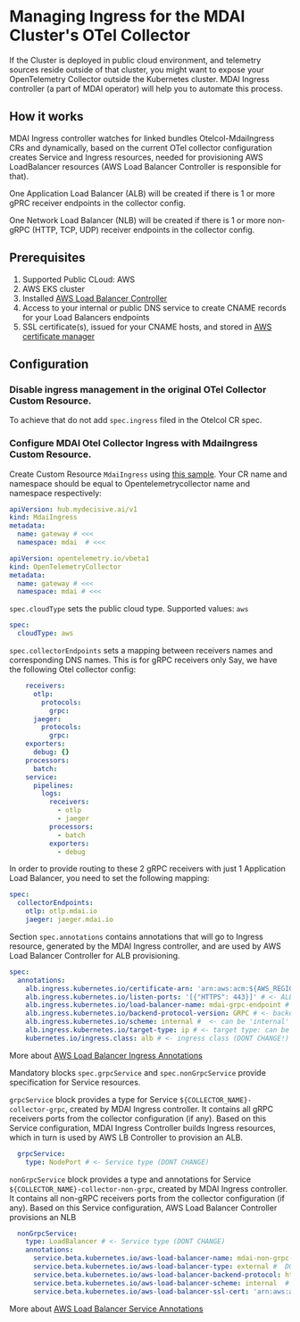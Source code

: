 # Managing Ingress for the MDAI Cluster's OTel Collector 

If the Cluster is deployed in public cloud environment, and telemetry sources reside outside of that cluster, 
you might want to expose your OpenTelemetry Collector outside the Kubernetes cluster. MDAI Ingress controller (a part of MDAI operator)
will help you to automate this process.

## How it works

MDAI Ingress controller watches for linked bundles Otelcol-MdaiIngress CRs and dynamically, based on the current OTel collector configuration creates 
Service and Ingress resources, needed for provisioning AWS LoadBalancer resources (AWS Load Balancer Controller is responsible for that).

One Application Load Balancer (ALB) will be created if there is 1 or more gPRC receiver endpoints in the collector config.

One Network Load Balancer (NLB) will be created if there is 1 or more non-gRPC (HTTP, TCP, UDP) receiver endpoints in the collector config.

## Prerequisites

1. Supported Public CLoud: AWS
2. AWS EKS cluster
3. Installed [AWS Load Balancer Controller](https://docs.aws.amazon.com/eks/latest/userguide/aws-load-balancer-controller.html)
4. Access to your internal or public DNS service to create CNAME records for your Load Balancers endpoints
5. SSL certificate(s), issued for your CNAME hosts, and stored in [AWS certificate manager](https://aws.amazon.com/certificate-manager/)

## Configuration

### Disable ingress management in the original OTel Collector Custom Resource.

To achieve that do not add `spec.ingress` filed in the Otelcol CR spec.


###  Configure MDAI Otel Collector Ingress with MdaiIngress Custom Resource.

Create Custom Resource `MdaiIngress` using [this sample](../config/samples/hub_v1_mdaiingress.yaml).
Your CR name and namespace should be equal to Opentelemetrycollector name and namespace respectively:

```yaml
apiVersion: hub.mydecisive.ai/v1
kind: MdaiIngress
metadata:
  name: gateway # <<< 
  namespace: mdai  # <<<
```

```yaml
apiVersion: opentelemetry.io/vbeta1
kind: OpenTelemetryCollector
metadata:
  name: gateway # <<<
  namespace: mdai # <<<
```

`spec.cloudType` sets the public cloud type. Supported values: `aws`
```yaml
spec:
  cloudType: aws
```

`spec.collectorEndpoints` sets a mapping between receivers names and corresponding DNS names. This is for gRPC receivers only
Say, we have the following Otel collector config:
```yaml
    receivers:
      otlp:
        protocols:
          grpc:
      jaeger:
        protocols:
          grpc:
    exporters:
      debug: {}
    processors:
      batch:
    service:
      pipelines:
        logs:
          receivers:
            - otlp
            - jaeger
          processors:
            - batch
          exporters:
            - debug
```
In order to provide routing to these 2 gRPC receivers with just 1 Application Load Balancer, you need to set the following mapping:

```yaml
spec:
  collectorEndpoints:
    otlp: otlp.mdai.io
    jaeger: jaeger.mdai.io
```

Section `spec.annotations` contains annotations that will go to Ingress resource, generated by the MDAI Ingress controller, and are used by
AWS Load Balancer Controller for ALB provisioning.
```yaml
spec:
  annotations:
    alb.ingress.kubernetes.io/certificate-arn: 'arn:aws:acm:${AWS_REGION}:${AWS_ACCOUNT}:certificate/${AWS_CERT_ARN}' # <- certificate arn
    alb.ingress.kubernetes.io/listen-ports: '[{"HTTPS": 443}]' # <- ALB Listener ports
    alb.ingress.kubernetes.io/load-balancer-name: mdai-grpc-endpoint # <- (optional) name for the ALB
    alb.ingress.kubernetes.io/backend-protocol-version: GRPC # <- backend protocol (DONT CHANGE!)
    alb.ingress.kubernetes.io/scheme: internal #  <- can be 'internal' or 'internet-facing'
    alb.ingress.kubernetes.io/target-type: ip # <- target type: can be 'instance' or 'ip' 
    kubernetes.io/ingress.class: alb # <- ingress class (DONT CHANGE!)
```
More about [AWS Load Balancer Ingress Annotations](https://kubernetes-sigs.github.io/aws-load-balancer-controller/v2.2/guide/ingress/annotations/)


Mandatory blocks `spec.grpcService` and `spec.nonGrpcService` provide specification for Service resources.

`grpcService` block provides a type for Service `${COLLECTOR_NAME}-collector-grpc`, created by MDAI Ingress controller. 
It contains all gRPC receivers ports from the collector configuration (if any). Based on this Service configuration, MDAI Ingress Controller builds Ingress resources,
which in turn is used by AWS LB Controller to provision an ALB.
```yaml
  grpcService:
    type: NodePort # <- Service type (DONT CHANGE)
```

`nonGrpcService` block provides a type and annotations for Service `${COLLECTOR_NAME}-collector-non-grpc`, created by MDAI Ingress controller.
It contains all non-gRPC receivers ports from the collector configuration (if any). Based on this Service configuration, AWS Load Balancer Controller
provisions an NLB
```yaml
  nonGrpcService:
    type: LoadBalancer # <- Service type (DONT CHANGE)
    annotations:
      service.beta.kubernetes.io/aws-load-balancer-name: mdai-non-grpc-endpoint # <- (optional) name for the NLB 
      service.beta.kubernetes.io/aws-load-balancer-type: external #  DONT CHANGE, for more info: https://kubernetes-sigs.github.io/aws-load-balancer-controller/v2.2/guide/service/annotations/#lb-type
      service.beta.kubernetes.io/aws-load-balancer-backend-protocol: http # <- backend protocol (DONT CHANGE!)
      service.beta.kubernetes.io/aws-load-balancer-scheme: internal  # <- can be 'internal' or 'internet-facing'
      service.beta.kubernetes.io/aws-load-balancer-ssl-cert: 'arn:aws:acm:${AWS_REGION}:${AWS_ACCOUNT}:certificate/${AWS_CERT_ARN}'  # <- certificate arn
```
More about [AWS Load Balancer Service Annotations](https://kubernetes-sigs.github.io/aws-load-balancer-controller/v2.2/guide/service/annotations/)
